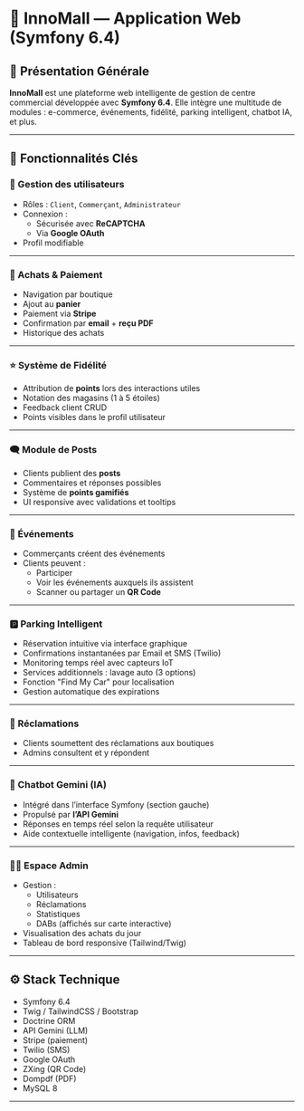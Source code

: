 # 🏬 InnoMall — Application Web (Symfony 6.4)

## 🧭 Présentation Générale

**InnoMall** est une plateforme web intelligente de gestion de centre commercial développée avec **Symfony 6.4**. Elle intègre une multitude de modules : e-commerce, événements, fidélité, parking intelligent, chatbot IA, et plus.

---

## 🧩 Fonctionnalités Clés

### 👥 Gestion des utilisateurs
- Rôles : `Client`, `Commerçant`, `Administrateur`
- Connexion :
  - Sécurisée avec **ReCAPTCHA**
  - Via **Google OAuth**
- Profil modifiable

---

### 🛒 Achats & Paiement
- Navigation par boutique
- Ajout au **panier**
- Paiement via **Stripe**
- Confirmation par **email** + **reçu PDF**
- Historique des achats

---

### ⭐ Système de Fidélité
- Attribution de **points** lors des interactions utiles
- Notation des magasins (1 à 5 étoiles)
- Feedback client CRUD
- Points visibles dans le profil utilisateur

---

### 🗨️ Module de Posts
- Clients publient des **posts**
- Commentaires et réponses possibles
- Système de **points gamifiés**
- UI responsive avec validations et tooltips

---

### 📅 Événements
- Commerçants créent des événements
- Clients peuvent :
  - Participer
  - Voir les événements auxquels ils assistent
  - Scanner ou partager un **QR Code**

---

### 🅿️ Parking Intelligent
- Réservation intuitive via interface graphique
- Confirmations instantanées par Email et SMS (Twilio)
- Monitoring temps réel avec capteurs IoT
- Services additionnels : lavage auto (3 options)
- Fonction "Find My Car" pour localisation
- Gestion automatique des expirations

---

### 📢 Réclamations
- Clients soumettent des réclamations aux boutiques
- Admins consultent et y répondent

---

### 🤖 Chatbot Gemini (IA)
- Intégré dans l’interface Symfony (section gauche)
- Propulsé par **l’API Gemini**
- Réponses en temps réel selon la requête utilisateur
- Aide contextuelle intelligente (navigation, infos, feedback)

---

### 🧑‍💼 Espace Admin
- Gestion :
  - Utilisateurs
  - Réclamations
  - Statistiques
  - DABs (affichés sur carte interactive)
- Visualisation des achats du jour
- Tableau de bord responsive (Tailwind/Twig)

---

## ⚙️ Stack Technique

- Symfony 6.4
- Twig / TailwindCSS / Bootstrap
- Doctrine ORM
- API Gemini (LLM)
- Stripe (paiement)
- Twilio (SMS)
- Google OAuth
- ZXing (QR Code)
- Dompdf (PDF)
- MySQL 8

---
